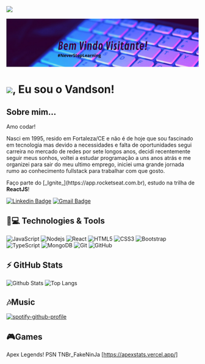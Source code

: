 ![](https://komarev.com/ghpvc/?username=vandsonfalcao&color=brightgreen)

![Alt Text](https://github.com/vandsonfalcao/VandsonFalcao/raw/main/bg.png)

# <img src="https://media.giphy.com/media/hvRJCLFzcasrR4ia7z/giphy.gif" width="25px">, Eu sou o Vandson!

## Sobre mim...

<p>Amo codar!</p>
<p>Nasci em 1995, resido em Fortaleza/CE e não é de hoje que sou fascinado em tecnologia mas devido a necessidades e falta de oportunidades segui carreira no mercado de redes por sete longos anos, decidi recentemente seguir meus sonhos, voltei a estudar programação a uns anos atrás e me organizei para sair do meu ultimo emprego, iniciei uma grande jornada rumo ao conhecimento fullstack para trabalhar com que gosto.</p>

<p>Faço parte do [_Ignite_](https://app.rocketseat.com.br), estudo na trilha de <strong>ReactJS</strong>!</p>

[![Linkedin Badge](https://img.shields.io/badge/-vandsonfalcao-blue?style=flat-square&logo=Linkedin&logoColor=white&link=https://www.linkedin.com/in/vandsonfalcao/)](https://www.linkedin.com/in/vandsonfalcao/)
[![Gmail Badge](https://img.shields.io/badge/-vandsonsf@gmail.com-c14438?style=flat-square&logo=Gmail&logoColor=white&link=mailto:vandsonsf@gmail.com)](mailto:vandsonsf@gmail.com)

## 🚀💻 Technologies & Tools

![JavaScript](https://img.shields.io/badge/-JavaScript-black?style=flat-square&logo=javascript)
![Nodejs](https://img.shields.io/badge/-Nodejs-black?style=flat-square&logo=Node.js)
![React](https://img.shields.io/badge/-React-black?style=flat-square&logo=react)
![HTML5](https://img.shields.io/badge/-HTML5-E34F26?style=flat-square&logo=html5&logoColor=white)
![CSS3](https://img.shields.io/badge/-CSS3-1572B6?style=flat-square&logo=css3)
![Bootstrap](https://img.shields.io/badge/-Bootstrap-563D7C?style=flat-square&logo=bootstrap)
![TypeScript](https://img.shields.io/badge/-TypeScript-007ACC?style=flat-square&logo=typescript)
![MongoDB](https://img.shields.io/badge/-MongoDB-black?style=flat-square&logo=mongodb)
![Git](https://img.shields.io/badge/-Git-black?style=flat-square&logo=git)
![GitHub](https://img.shields.io/badge/-GitHub-181717?style=flat-square&logo=github)

## ⚡ GitHub Stats

![Github Stats](https://github-readme-stats.vercel.app/api?username=vandsonfalcao&show_icons=true&count_private=true&show_icons=true&include_all_commits=true)
![Top Langs](https://github-readme-stats.vercel.app/api/top-langs/?username=vandsonfalcao&hide=TeX&layout=compact)

## 🎶Music

[![spotify-github-profile](https://spotify-github-profile.vercel.app/api/view?uid=vannashsound&cover_image=true&theme=novatorem)](https://spotify-github-profile.vercel.app/api/view?uid=vannashsound&redirect=true)

## 🎮Games

Apex Legends! PSN
TNBr_FakeNinJa [https://apexstats.vercel.app/]
